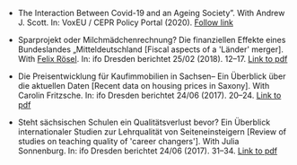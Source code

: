 * The Interaction Between Covid-19 and an Ageing Society”. With Andrew J. Scott. In: VoxEU / CEPR Policy Portal
(2020). [Follow link](https://voxeu.org/article/interaction-between-covid-19-and-ageing-society)
* Sparprojekt oder Milchmädchenrechnung? Die finanziellen Effekte eines Bundeslandes „Mitteldeutschland [Fiscal aspects of a 'Länder' merger]. With [Felix Rösel](felix-rösel.com). In: ifo Dresden berichtet 25/02 (2018). 12–17. [Link to pdf](https://www.ifo.de/DocDL/ifoDD_18-02_12-17_Old.pdf)

* Die Preisentwicklung für Kaufimmobilien in Sachsen– Ein Überblick über die aktuellen Daten [Recent data on housing prices in Saxony]. With Carolin Fritzsche. In: ifo Dresden berichtet 24/06 (2017). 20–24. [Link to pdf](https://www.cesifo.org/DocDL/ifoDD_17-06_20-24_Fritzsche.pdf)

* Steht sächsischen Schulen ein Qualitätsverlust bevor? Ein Überblick internationaler Studien zur Lehrqualität von Seiteneinsteigern [Review of studies on teaching quality of 'career changers']. With Julia Sonnenburg. In: ifo Dresden berichtet 24/06 (2017). 31–34. [Link to pdf](https://www.ifo.de/DocDL/ifoDD_17-06_31-34_Old.pdf)
